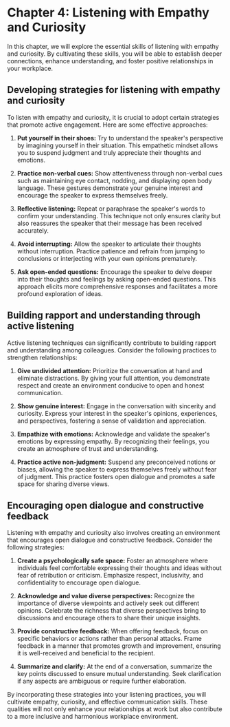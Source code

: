 Chapter 4: Listening with Empathy and Curiosity
===============================================

In this chapter, we will explore the essential skills of listening with empathy and curiosity. By cultivating these skills, you will be able to establish deeper connections, enhance understanding, and foster positive relationships in your workplace.

Developing strategies for listening with empathy and curiosity
--------------------------------------------------------------

To listen with empathy and curiosity, it is crucial to adopt certain strategies that promote active engagement. Here are some effective approaches:

1. **Put yourself in their shoes:** Try to understand the speaker's perspective by imagining yourself in their situation. This empathetic mindset allows you to suspend judgment and truly appreciate their thoughts and emotions.

2. **Practice non-verbal cues:** Show attentiveness through non-verbal cues such as maintaining eye contact, nodding, and displaying open body language. These gestures demonstrate your genuine interest and encourage the speaker to express themselves freely.

3. **Reflective listening:** Repeat or paraphrase the speaker's words to confirm your understanding. This technique not only ensures clarity but also reassures the speaker that their message has been received accurately.

4. **Avoid interrupting:** Allow the speaker to articulate their thoughts without interruption. Practice patience and refrain from jumping to conclusions or interjecting with your own opinions prematurely.

5. **Ask open-ended questions:** Encourage the speaker to delve deeper into their thoughts and feelings by asking open-ended questions. This approach elicits more comprehensive responses and facilitates a more profound exploration of ideas.

Building rapport and understanding through active listening
-----------------------------------------------------------

Active listening techniques can significantly contribute to building rapport and understanding among colleagues. Consider the following practices to strengthen relationships:

1. **Give undivided attention:** Prioritize the conversation at hand and eliminate distractions. By giving your full attention, you demonstrate respect and create an environment conducive to open and honest communication.

2. **Show genuine interest:** Engage in the conversation with sincerity and curiosity. Express your interest in the speaker's opinions, experiences, and perspectives, fostering a sense of validation and appreciation.

3. **Empathize with emotions:** Acknowledge and validate the speaker's emotions by expressing empathy. By recognizing their feelings, you create an atmosphere of trust and understanding.

4. **Practice active non-judgment:** Suspend any preconceived notions or biases, allowing the speaker to express themselves freely without fear of judgment. This practice fosters open dialogue and promotes a safe space for sharing diverse views.

Encouraging open dialogue and constructive feedback
---------------------------------------------------

Listening with empathy and curiosity also involves creating an environment that encourages open dialogue and constructive feedback. Consider the following strategies:

1. **Create a psychologically safe space:** Foster an atmosphere where individuals feel comfortable expressing their thoughts and ideas without fear of retribution or criticism. Emphasize respect, inclusivity, and confidentiality to encourage open dialogue.

2. **Acknowledge and value diverse perspectives:** Recognize the importance of diverse viewpoints and actively seek out different opinions. Celebrate the richness that diverse perspectives bring to discussions and encourage others to share their unique insights.

3. **Provide constructive feedback:** When offering feedback, focus on specific behaviors or actions rather than personal attacks. Frame feedback in a manner that promotes growth and improvement, ensuring it is well-received and beneficial to the recipient.

4. **Summarize and clarify:** At the end of a conversation, summarize the key points discussed to ensure mutual understanding. Seek clarification if any aspects are ambiguous or require further elaboration.

By incorporating these strategies into your listening practices, you will cultivate empathy, curiosity, and effective communication skills. These qualities will not only enhance your relationships at work but also contribute to a more inclusive and harmonious workplace environment.
